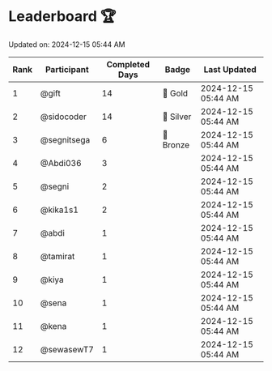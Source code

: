 # Leaderboard 🏆

Updated on: 2024-12-15 05:44 AM

| Rank | Participant       | Completed Days | Badge      | Last Updated         |
|------|-------------------|----------------|------------|----------------------|
| 1    | @gift             | 14             | 🏅 Gold     | 2024-12-15 05:44 AM |
| 2    | @sidocoder        | 14             | 🥈 Silver   | 2024-12-15 05:44 AM |
| 3    | @segnitsega       | 6              | 🥉 Bronze   | 2024-12-15 05:44 AM |
| 4    | @Abdi036          | 3              |            | 2024-12-15 05:44 AM |
| 5    | @segni            | 2              |            | 2024-12-15 05:44 AM |
| 6    | @kika1s1          | 2              |            | 2024-12-15 05:44 AM |
| 7    | @abdi             | 1              |            | 2024-12-15 05:44 AM |
| 8    | @tamirat          | 1              |            | 2024-12-15 05:44 AM |
| 9    | @kiya             | 1              |            | 2024-12-15 05:44 AM |
| 10   | @sena             | 1              |            | 2024-12-15 05:44 AM |
| 11   | @kena             | 1              |            | 2024-12-15 05:44 AM |
| 12   | @sewasewT7        | 1              |            | 2024-12-15 05:44 AM |
